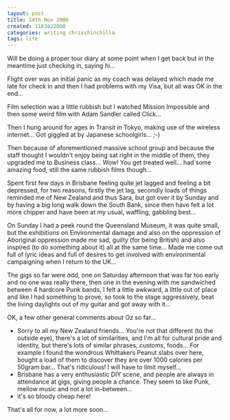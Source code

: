 ```yaml
---
layout: post
title: 14th Nov 2006
created: 1163422800
categories: writing chrischinchilla
tags: life
---
```


Will be doing a proper tour diary at some point when I get back but in the meantime just checking in, saying hi...

Flight over was an initial panic as my coach was delayed which made me late for check in and then I had problems with my Visa, but all was OK in the end...

Film selection was a little rubbish but I watched Mission Impossible and then some weird film with Adam Sandler called Click...

Then I hung around for ages in Transit in Tokyo, making use of the wireless internet... Got giggled at by Japanese schoolgirls... ;-)

Then because of aforementioned massive school group and because the staff thought I wouldn't enjoy being sat right in the middle of them, they upgraded me to Business class... Wow! You get treated well... had some amazing food, still the same rubbish films though...

Spent first few days in Brisbane feeling quite jet lagged and feeling a bit depressed, for two reasons, firstly the jet lag, secondly loads of things reminded me of New Zealand and thus Sara, but got over it by Sunday and by having a big long walk down the South Bank, since then have felt a lot more chipper and have been at my usual, waffling, gabbling best...

On Sunday I had a peek round the Queensland Museum, it was quite small, but the exhibitions on Environmental damage and also on the oppression of Aboriginal oppression made me sad, guilty (for being British) and also inspired (to do something about it) all at the same time... Made me come out full of lyric ideas and full of desires to get involved with environmental campaigning when I return to the UK...

The gigs so far were odd, one on Saturday afternoon that was far too early and no one was really there, then one in the evening with me sandwiched between 4 hardcore Punk bands, I felt a little awkward, a little out of place and like I had something to prove, so took to the stage aggressively, beat the living daylights out of my guitar and got away with it...

OK, a few other general comments about Oz so far...<ul><li>Sorry to all my New Zealand friends... You're not that different (to the outside eye), there's a lot of similarities, and I'm all for cultural pride and identity, but there's lots of similar phrases, customs, foods... For example I found the wondrous Whittakers Peanut slabs over here, bought a load of them to discover they are over 1000 calories per 50gram bar... That's ridiculous! I will have to limit myself...</li><li>Brisbane has a very enthusiastic DIY scene, and people are always in attendance at gigs, giving people a chance. They seem to like Punk, mellow music and not a lot in-between...</li><li>it's so bloody cheap here!</li></ul>

That's all for now, a lot more soon...
